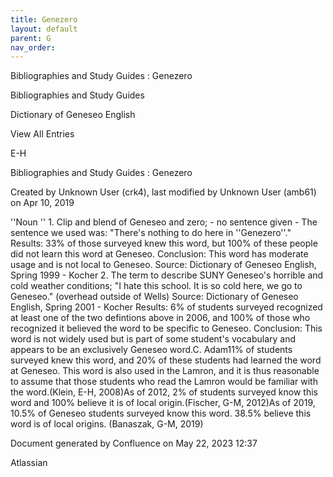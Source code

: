 ```yaml
---
title: Genezero
layout: default
parent: G
nav_order:
---
```


Bibliographies and Study Guides : Genezero

Bibliographies and Study Guides

Dictionary of Geneseo English

View All Entries

E-H

Bibliographies and Study Guides : Genezero

Created by  Unknown User (crk4), last modified by  Unknown User (amb61) on Apr 10, 2019

''Noun '' 1. Clip and blend of Geneseo and zero; - no sentence given - The sentence we used was: &quot;There's nothing to do here in ''Genezero''.&quot; Results: 33% of those surveyed knew this word, but 100% of these people did not learn this word at Geneseo. Conclusion: This word has moderate usage and is not local to Geneseo. Source: Dictionary of Geneseo English, Spring 1999 - Kocher 2. The term to describe SUNY Geneseo's horrible and cold weather conditions; &quot;I hate this school. It is so cold here, we go to Geneseo.&quot; (overhead outside of Wells) Source: Dictionary of Geneseo English, Spring 2001 - Kocher Results: 6% of students surveyed recognized at least one of the two defintions above in 2006, and 100% of those who recognized it believed the word to be specific to Geneseo. Conclusion: This word is not widely used but is part of some student's vocabulary and appears to be an exclusively Geneseo word.C. Adam11% of students surveyed knew this word, and 20% of these students had learned the word at Geneseo. This word is also used in the Lamron, and it is thus reasonable to assume that those students who read the Lamron would be familiar with the word.(Klein, E-H, 2008)As of 2012, 2% of students surveyed know this word and 100% believe it is of local origin.(Fischer, G-M, 2012)As of 2019, 10.5% of Geneseo students surveyed know this word. 38.5% believe this word is of local origins. (Banaszak, G-M, 2019)

Document generated by Confluence on May 22, 2023 12:37

Atlassian

